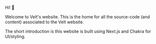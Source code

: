 Hi! 👋

Welcome to Velt's website. This is the home for all the source-code (and content) associated
to the Velt website.

The short introduction is this website is built using Next.js and Chakra for UI/styling.

